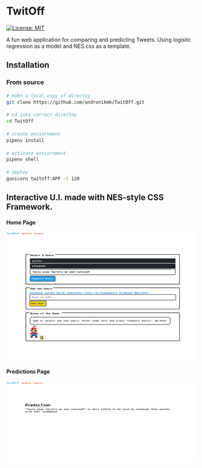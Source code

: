 # TwitOff
[![License: MIT](https://img.shields.io/badge/License-MIT-yellow.svg)](https://opensource.org/licenses/MIT)

A fun web application for comparing and predicting Tweets. Using logistic regression as 
a model and NES.css as a template.

## Installation

### From source
```bash
# make a local copy of directoy
git clone https://github.com/andronikmk/TwitOff.git

# cd into correct directoy
cd TwitOff

# create enviornment
pipenv install

# activate enviornment
pipenv shell

# deploy
gunicorn twitoff:APP -t 120
```

## Interactive U.I. made with NES-style CSS Framework.

<p align="center">
  <h4>Home Page</h4>
  <img src="https://raw.githubusercontent.com/andronikmk/TwitOff/master/img/img1.png">
</p>

<p align="center">
  <h4>Predictions Page</h4>
  <img src="https://raw.githubusercontent.com/andronikmk/TwitOff/master/img/prediction.png">
</p>